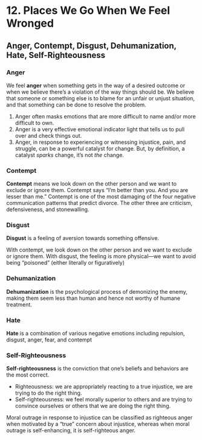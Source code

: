 # 12. Places We Go When We Feel Wronged

## Anger, Contempt, Disgust, Dehumanization, Hate, Self-Righteousness

### Anger

We feel **anger** when something gets in the way of a desired outcome or when we believe there’s a violation of the way things should be. We believe that someone or something else is to blame for an unfair or unjust situation, and that something can be done to resolve the problem.

1. Anger often masks emotions that are more difficult to name and/or more difficult to own.
2. Anger is a very effective emotional indicator light that tells us to pull over and check things out.
3. Anger, in response to experiencing or witnessing injustice, pain, and struggle, can be a powerful catalyst for change. But, by definition, a catalyst _sparks_ change, it’s not _the_ change.

### Contempt

**Contempt** means we look down on the other person and we want to exclude or ignore them. Contempt says “I’m better than you. And you are lesser than me.” Contempt is one of the most damaging of the four negative communication patterns that predict divorce. The other three are criticism, defensiveness, and stonewalling.

### Disgust

**Disgust** is a feeling of aversion towards something offensive.

With contempt, we look down on the other person and we want to exclude or ignore them. With disgust, the feeling is more physical—we want to avoid being “poisoned” (either literally or figuratively)

### Dehumanization

**Dehumanization** is the psychological process of demonizing the enemy, making them seem less than human and hence not worthy of humane treatment.

### Hate

**Hate** is a combination of various negative emotions including repulsion, disgust, anger, fear, and contempt

### Self-Righteousness

**Self-righteousness** is the conviction that one’s beliefs and behaviors are the most correct.

- Righteousness: we are appropriately reacting to a true injustice, we are trying to do the right thing.
- Self-righteousness: we feel morally superior to others and are trying to convince ourselves or others that we are doing the right thing.

Moral outrage in response to injustice can be classified as righteous anger when motivated by a “true” concern about injustice, whereas when moral outrage is self-enhancing, it is self-righteous anger.
